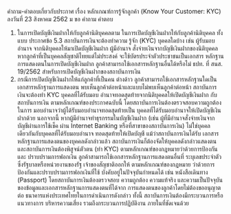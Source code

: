 คำถาม-คำตอบเกี่ยวกับประกาศ
เรื่อง หลักเกณฑ์การรู้จักลูกค้า (Know Your Customer: KYC)
ลงวันที่ 23 สิงหาคม 2562
ม
ขอ
คำถาม
คำตอบ
1. ในการเปิดบัญชีเงินฝากให้กับลูกค้านิติบุคคลตาม ในการเปิดบัญชีเงินฝากให้กับลูกค้านิติบุคคล ทั้งแบบ
ประกาศข้อ 5.3 สถาบันการเงินจะต้องทําความ
รู้จัก (KYC) บุคคลใดบ้าง เช่น ผู้รับมอบอำนาจ
จากนิติบุคคลให้มาเปิดบัญชีเงินฝาก ผู้มีอำนาจ
สั่งจ่ายเงินจากบัญชีเงินฝากของนิติบุคคล
หากลูกค้าที่เป็นบุคคลสัญชาติไทยแต่ไม่ประสงค์
จะใช้บัตรประจําตัวประชาชนเป็นเอกสาร
หลักฐานการแสดงตนในการเปิดบัญชีเงินฝาก
ลูกค้าสามารถใช้เอกสารหลักฐานอื่นได้หรือไม่
ธปท. ที่ สนส. 19/2562
สำหรับการเปิดบัญชีเงินฝากของสถาบันการเงิน
3. กรณีการเปิดบัญชีเงินฝากให้แก่ลูกค้าที่เป็นคน
ต่างด้าว ลูกค้าสามารถใช้เอกสารหลักฐานใดเป็น
เอกสารหลักฐานการแสดงตน
พบเห็นลูกค้าต่อหน้าและแบบไม่พบเห็นลูกค้าต่อหน้า
สถาบันการเงินจะต้องทำ KYC บุคคลที่ได้รับมอบ
อำนาจทอดสุดท้ายจากนิติบุคคลให้เปิดบัญชีเงินฝาก
กับสถาบันการเงิน ตามหลักเกณฑ์ของประกาศฉบับนี้
โดยสถาบันการเงินต้องตรวจสอบความถูกต้องในการ
มอบอำนาจว่าผู้ได้รับมอบอำนาจทอดสุดท้ายเป็น
บุคคลที่ได้รับมอบอำนาจให้เปิดบัญชีเงินฝากด้วย
นอกจากนี้ หากผู้มีอำนาจทำธุรกรรมในบัญชีเงินฝาก
(เช่น ผู้ที่มีอำนาจสั่งจ่ายเงินจากบัญชีผ่านการใช้เช็ค
ผ่าน Internet Banking หรือที่สาขาของสถาบันการเงิน)
ไม่ใช่บุคคลเดียวกันกับบุคคลที่ได้รับมอบอำนาจ
ทอดสุดท้ายให้เปิดบัญชี แม้ว่าสถาบันการเงินได้รับ
เอกสารหลักฐานการแสดงตนของบุคคลดังกล่าวแล้ว
สถาบันการเงินก็ต้องจัดให้บุคคลดังกล่าวแสดงตน
และสถาบันการเงินต้องพิสูจน์ตัวตน (ทำ KYC)
ตามหลักเกณฑ์ของกฎหมายว่าด้วยการป้องกันและ
ปราบปรามการฟอกเงิน
ลูกค้าสามารถใช้เอกสารหลักฐานการแสดงตนอื่นที่
ระบุเลขประจำตัวซึ่งรัฐบาลหรือหน่วยงานของรัฐ
เจ้าของสัญชาติออกให้ ตามหลักเกณฑ์ของกฎหมาย
ว่าด้วยการป้องกันและปราบปรามการฟอกเงินที่ใช้
บังคับอยู่ในปัจจุบันกําหนดได้ เช่น หนังสือเดินทาง
(Passport) โดยสถาบันการเงินต้องตรวจสอบ
ความถูกต้อง ความแท้จริง และความเป็นปัจจุบัน
ของข้อมูลและเอกสารหลักฐานการแสดงตนที่ได้จาก
การแสดงตนของลูกค้าโดยไม่ต้องขออนุญาตต่อ
ธนาคารแห่งประเทศไทยในการดำเนินการดังกล่าว
ทั้งนี้ สถาบันการเงินต้องมีกระบวนการหรือแนวทางการ
บริหารความเสี่ยง รวมถึงกระบวนการปฏิบัติงาน
ภายในที่ชัดเจนด้วย
